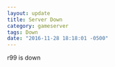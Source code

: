 ```yaml
---
layout: update
title: Server Down
category: gameserver
tags: Down
date: "2016-11-28 18:18:01 -0500"
---
```


r99 is down

